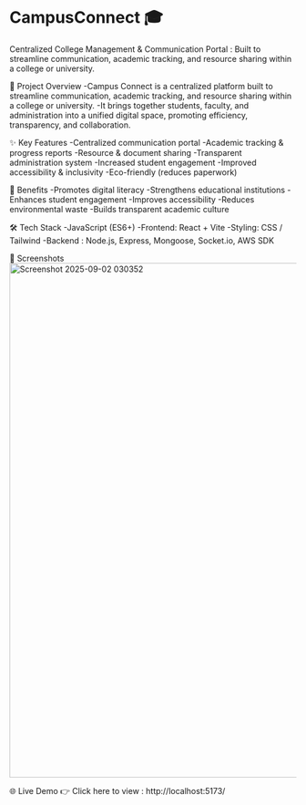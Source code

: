 # CampusConnect 🎓
Centralized College Management & Communication Portal : Built to streamline communication, academic tracking, and resource sharing within a college or university.

📌 Project Overview 
-Campus Connect is a centralized platform built to streamline communication, academic tracking, and resource sharing within a college or university.
-It brings together students, faculty, and administration into a unified digital space, promoting efficiency, transparency, and collaboration.

✨ Key Features 
-Centralized communication portal
-Academic tracking & progress reports
-Resource & document sharing
-Transparent administration system
-Increased student engagement
-Improved accessibility & inclusivity
-Eco-friendly (reduces paperwork)

🌱 Benefits
-Promotes digital literacy
-Strengthens educational institutions
-Enhances student engagement
-Improves accessibility
-Reduces environmental waste
-Builds transparent academic culture

🛠️ Tech Stack
-JavaScript (ES6+)
-Frontend: React + Vite
-Styling: CSS / Tailwind
-Backend : Node.js, Express, Mongoose, Socket.io, AWS SDK

📸 Screenshots
<img width="1894" height="903" alt="Screenshot 2025-09-02 030352" src="https://github.com/user-attachments/assets/229e342d-968b-48cf-842e-eda57325a46b" />

🌐 Live Demo 👉 Click here to view : http://localhost:5173/






